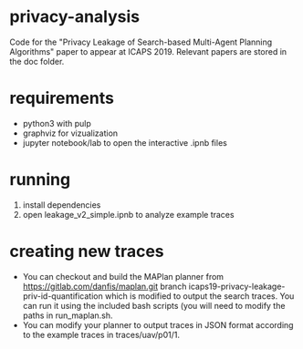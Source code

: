 # privacy-analysis
Code for the "Privacy Leakage of Search-based Multi-Agent Planning Algorithms" paper to appear at ICAPS 2019. Relevant papers are stored in the doc folder.

# requirements
* python3 with pulp
* graphviz for vizualization
* jupyter notebook/lab to open the interactive .ipnb files

# running
1. install dependencies
2. open leakage_v2_simple.ipnb to analyze example traces

# creating new traces
* You can checkout and build the MAPlan planner from https://gitlab.com/danfis/maplan.git branch icaps19-privacy-leakage-priv-id-quantification which is modified to output the search traces. You can run it using the included bash scripts (you will need to modify the paths in run_maplan.sh.
* You can modify your planner to output traces in JSON format according to the example traces in traces/uav/p01/1.

